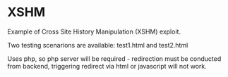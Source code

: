 # XSHM

Example of Cross Site History Manipulation (XSHM) exploit.

Two testing scenarions are available: test1.html and test2.html

Uses php, so php server will be required - redirection must be conducted from backend, triggering redirect via html or javascript will not work.
